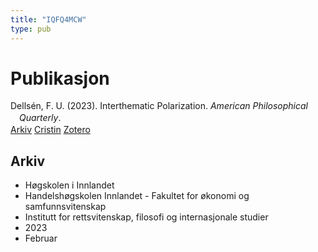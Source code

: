 ```yaml
---
title: "IQFQ4MCW"
type: pub
---
```

<h1>Publikasjon</h1>
<article id="csl-bib-container-IQFQ4MCW" class="csl-bib-container">
  <div class="csl-bib-body" style="line-height: 1.35; padding-left: 1em; text-indent:-1em;">
  <div class="csl-entry">Dells&#xE9;n, F. U. (2023). Interthematic Polarization. <i>American Philosophical Quarterly</i>.</div>
</div>
  <div class="csl-bib-buttons">
    <a href="#taxonomy-article-IQFQ4MCW" class="csl-bib-button">Arkiv</a>
    <a href alt="Cristin URL" class="csl-bib-button">Cristin</a>
    <a href alt="Zotero URL" class="csl-bib-button">Zotero</a>
  </div>
  <div id="csl-bib-meta-container-IQFQ4MCW"></div>
</article>
<div id="csl-bib-meta-IQFQ4MCW" class="csl-bib-meta">
  <article id="taxonomy-article-IQFQ4MCW" class="taxonomy-article">
    <h1>Arkiv</h1>
    <ul>
      <li>Høgskolen i Innlandet</li>
      <li>Handelshøgskolen Innlandet - Fakultet for økonomi og samfunnsvitenskap</li>
      <li>Institutt for rettsvitenskap, filosofi og internasjonale studier</li>
      <li>2023</li>
      <li>Februar</li>
    </ul>
  </article>
</div>
